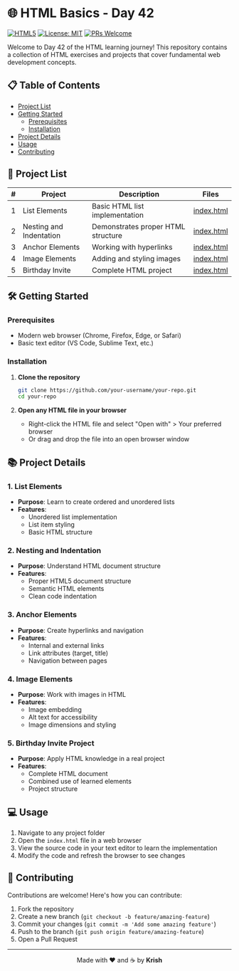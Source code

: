# 🌐 HTML Basics - Day 42

[![HTML5](https://img.shields.io/badge/HTML5-E34F26?style=flat&logo=html5&logoColor=white)](https://developer.mozilla.org/en-US/docs/Web/HTML)
[![License: MIT](https://img.shields.io/badge/License-MIT-yellow.svg)](https://opensource.org/licenses/MIT)
[![PRs Welcome](https://img.shields.io/badge/PRs-welcome-brightgreen.svg)](http://makeapullrequest.com)

Welcome to Day 42 of the HTML learning journey! This repository contains a collection of HTML exercises and projects that cover fundamental web development concepts.

## 📋 Table of Contents
- [Project List](#-project-list)
- [Getting Started](#-getting-started)
  - [Prerequisites](#prerequisites)
  - [Installation](#installation)
- [Project Details](#-project-details)
- [Usage](#-usage)
- [Contributing](#-contributing)

## 🚀 Project List

| # | Project | Description | Files |
|---|---------|-------------|-------|
| 1 | List Elements | Basic HTML list implementation | [index.html](./3.0%20List%20Elements/index.html) |
| 2 | Nesting and Indentation | Demonstrates proper HTML structure | [index.html](./3.1%20Nesting%20and%20Indentation/index.html) |
| 3 | Anchor Elements | Working with hyperlinks | [index.html](./3.2%20Anchor%20Elements/index.html) |
| 4 | Image Elements | Adding and styling images | [index.html](./3.3%20Image%20Elements/index.html) |
| 5 | Birthday Invite | Complete HTML project | [index.html](./3.4%20Birthday%20Invite%20Project/index.html) |

## 🛠 Getting Started

### Prerequisites
- Modern web browser (Chrome, Firefox, Edge, or Safari)
- Basic text editor (VS Code, Sublime Text, etc.)

### Installation

1. **Clone the repository**
   ```bash
   git clone https://github.com/your-username/your-repo.git
   cd your-repo
   ```

2. **Open any HTML file in your browser**
   - Right-click the HTML file and select "Open with" > Your preferred browser
   - Or drag and drop the file into an open browser window

## 📚 Project Details

### 1. List Elements
- **Purpose**: Learn to create ordered and unordered lists
- **Features**:
  - Unordered list implementation
  - List item styling
  - Basic HTML structure

### 2. Nesting and Indentation
- **Purpose**: Understand HTML document structure
- **Features**:
  - Proper HTML5 document structure
  - Semantic HTML elements
  - Clean code indentation

### 3. Anchor Elements
- **Purpose**: Create hyperlinks and navigation
- **Features**:
  - Internal and external links
  - Link attributes (target, title)
  - Navigation between pages

### 4. Image Elements
- **Purpose**: Work with images in HTML
- **Features**:
  - Image embedding
  - Alt text for accessibility
  - Image dimensions and styling

### 5. Birthday Invite Project
- **Purpose**: Apply HTML knowledge in a real project
- **Features**:
  - Complete HTML document
  - Combined use of learned elements
  - Project structure

## 💻 Usage

1. Navigate to any project folder
2. Open the `index.html` file in a web browser
3. View the source code in your text editor to learn the implementation
4. Modify the code and refresh the browser to see changes

## 🤝 Contributing

Contributions are welcome! Here's how you can contribute:

1. Fork the repository
2. Create a new branch (`git checkout -b feature/amazing-feature`)
3. Commit your changes (`git commit -m 'Add some amazing feature'`)
4. Push to the branch (`git push origin feature/amazing-feature`)
5. Open a Pull Request

---

<div align="center">
  Made with ❤️ and ☕ by <b>Krish</b>
</div>
